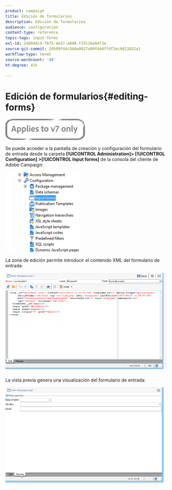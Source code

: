 ```yaml
---
product: campaign
title: Edición de formularios
description: Edición de formularios
audience: configuration
content-type: reference
topic-tags: input-forms
exl-id: 24604dc9-f675-4e37-a848-f1911be84f3e
source-git-commit: 20509f44c5b8e0827a09f44dffdf2ec9d11652a1
workflow-type: tm+mt
source-wordcount: '46'
ht-degree: 41%

---
```


# Edición de formularios{#editing-forms}

![](../../assets/v7-only.svg)

Se puede acceder a la pantalla de creación y configuración del formulario de entrada desde la carpeta **[!UICONTROL Administration]> [!UICONTROL Configuration] >[!UICONTROL Input forms]** de la consola del cliente de Adobe Campaign:

![](assets/d_ncs_integration_form_arbo.png)

La zona de edición permite introducir el contenido XML del formulario de entrada:

![](assets/d_ncs_integration_form_edit.png)

La vista previa genera una visualización del formulario de entrada:

![](assets/d_ncs_integration_form_preview.png)
